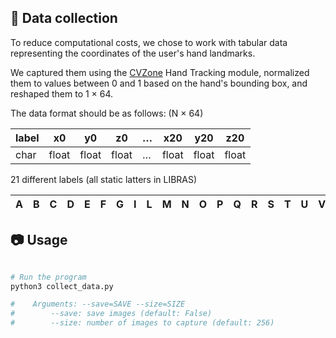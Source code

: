 ## :floppy_disk: Data collection

To reduce computational costs, we chose to work with tabular data representing the coordinates of the user's hand landmarks.

We captured them using the [CVZone](https://github.com/cvzone/cvzone) Hand Tracking module, normalized them to values between 0 and 1 based on the hand's bounding box, and reshaped them to 1 $\times$ 64.

The data format should be as follows: (N $\times$ 64)

| label |   x0  |   y0   |   z0  | $\dots$ |  x20  |  y20  |  z20  |
|-------|-------|-------|-------|---------|-------|-------|-------|
| char  | float | float | float | $\dots$ | float | float | float |


21 different labels (all static latters in LIBRAS)

| A | B | C | D | E | F | G | I | L | M | N | O | P | Q | R | S | T | U | V | W | Y |
|---|---|---|---|---|---|---|---|---|---|---|---|---|---|---|---|---|---|---|---|---|


## :camera: Usage
```bash

# Run the program
python3 collect_data.py 

#    Arguments: --save=SAVE --size=SIZE
#        --save: save images (default: False)
#        --size: number of images to capture (default: 256)
```
